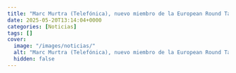 ```yaml
---
title: "Marc Murtra (Telefónica), nuevo miembro de la European Round Table for Industy (ERT)"
date: 2025-05-20T13:14:04+0000
categories: [Noticias]
tags: []
cover:
  image: "/images/noticias/"
  alt: "Marc Murtra (Telefónica), nuevo miembro de la European Round Table for Industy (ERT)"
  hidden: false
---
```



